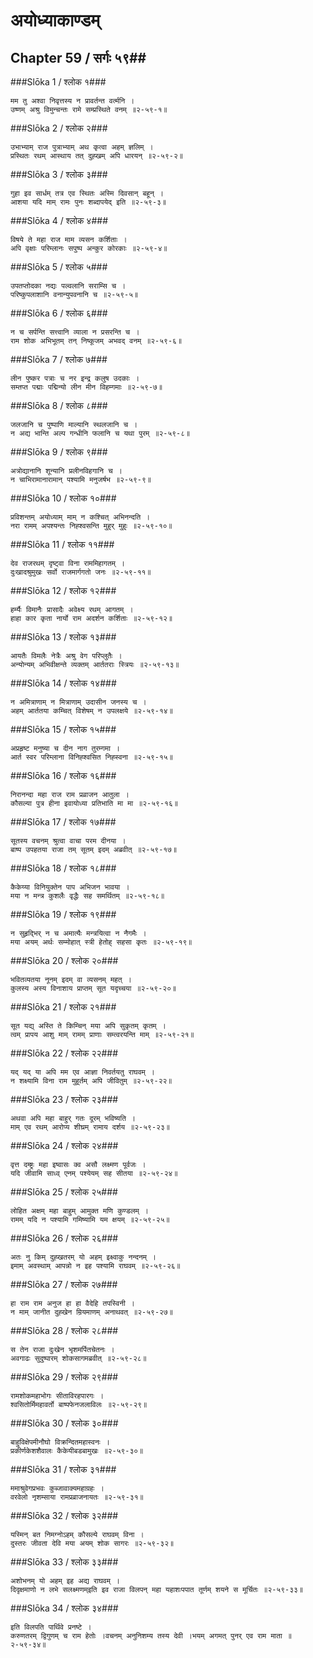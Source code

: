 अयोध्याकाण्डम्
===============================


## Chapter 59  / सर्गः ५९##


###Slōka 1 / श्लोक १###


    मम तु अश्वा निवृत्तस्य न प्रावर्तन्त वर्त्मनि ।
    उष्णम् अश्रु विमुन्चन्तः रामे सम्प्रस्थिते वनम् ॥२-५९-१॥


###Slōka 2 / श्लोक २###


    उभाभ्याम् राज पुत्राभ्याम् अथ कृत्वा अहम् ज्ञलिम् ।
    प्रस्थितः रथम् आस्थाय तत् दुह्खम् अपि धारयन् ॥२-५९-२॥


###Slōka 3 / श्लोक ३###


    गुहा इव सार्धम् तत्र एव स्थितः अस्मि दिवसान् बहून् ।
    आशया यदि माम् रामः पुनः शब्दापयेद् इति ॥२-५९-३॥


###Slōka 4 / श्लोक ४###


    विषये ते महा राज माम व्यसन कर्शिताः ।
    अपि वृक्षाः परिम्लानः सपुष्प अन्कुर कोरकाः ॥२-५९-४॥


###Slōka 5 / श्लोक ५###


    उपतप्तोदका नद्यः पल्वलानि सराम्सि च ।
    परिष्कुपलाशानि वनान्युपवनानि च ॥२-५९-५॥


###Slōka 6 / श्लोक ६###


    न च सर्पन्ति सत्त्वानि व्याला न प्रसरन्ति च ।
    राम शोक अभिभूतम् तन् निष्कूजम् अभवद् वनम् ॥२-५९-६॥


###Slōka 7 / श्लोक ७###


    लीन पुष्कर पत्राः च नर इन्द्र कलुष उदकाः ।
    सम्तप्त पद्माः पद्मिन्यो लीन मीन विहम्गमाः ॥२-५९-७॥


###Slōka 8 / श्लोक ८###


    जलजानि च पुष्पाणि माल्यानि स्थलजानि च ।
    न अद्य भान्ति अल्प गन्धीनि फलानि च यथा पुरम् ॥२-५९-८॥


###Slōka 9 / श्लोक ९###


    अत्रोद्यानानि शून्यानि प्रलीनविहगानि च ।
    न चाभिरामानारामान् पश्यामि मनुजर्षभ ॥२-५९-९॥


###Slōka 10 / श्लोक १०###


    प्रविशन्तम् अयोध्याम् माम् न कश्चित् अभिनन्दति ।
    नरा रामम् अपश्यन्तः निह्श्वसन्ति मुहुर् मुहुः ॥२-५९-१०॥


###Slōka 11 / श्लोक ११###


    देव राजरथम् दृष्ट्वा विना राममिहागतम् ।
    दुःखादश्रुमुखः सर्वो राजमार्गगतो जनः ॥२-५९-११॥


###Slōka 12 / श्लोक १२###


    हर्म्यैः विमानैः प्रासादैः अवेक्ष्य रथम् आगतम् ।
    हाहा कार कृता नार्यो राम अदर्शन कर्शिताः ॥२-५९-१२॥


###Slōka 13 / श्लोक १३###


    आयतैः विमलैः नेत्रैः अश्रु वेग परिप्लुतैः ।
    अन्योन्यम् अभिवीक्षन्ते व्यक्तम् आर्ततराः स्त्रियः ॥२-५९-१३॥


###Slōka 14 / श्लोक १४###


    न अमित्राणाम् न मित्राणाम् उदासीन जनस्य च ।
    अहम् आर्ततया कम्चित् विशेषम् न उपलक्षये ॥२-५९-१४॥


###Slōka 15 / श्लोक १५###


    अप्रहृष्ट मनुष्या च दीन नाग तुरम्गमा ।
    आर्त स्वर परिम्लाना विनिह्श्वसित निह्स्वना ॥२-५९-१५॥


###Slōka 16 / श्लोक १६###


    निरानन्दा महा राज राम प्रव्राजन आतुला ।
    कौसल्या पुत्र हीना इवायोध्या प्रतिभाति मा मा ॥२-५९-१६॥


###Slōka 17 / श्लोक १७###


    सूतस्य वचनम् श्रुत्वा वाचा परम दीनया ।
    बाष्प उपहतया राजा तम् सूतम् इदम् अब्रवीत् ॥२-५९-१७॥


###Slōka 18 / श्लोक १८###


    कैकेय्या विनियुक्तेन पाप अभिजन भावया ।
    मया न मन्त्र कुशलैः वृद्धैः सह समर्थितम् ॥२-५९-१८॥


###Slōka 19 / श्लोक १९###


    न सुहृद्भिर् न च अमात्यैः मन्त्रयित्वा न नैगमैः ।
    मया अयम् अर्थः सम्मोहात् स्त्री हेतोह् सहसा कृतः ॥२-५९-१९॥


###Slōka 20 / श्लोक २०###


    भवितव्यतया नूनम् इदम् वा व्यसनम् महत् ।
    कुलस्य अस्य विनाशाय प्राप्तम् सूत यदृच्चया ॥२-५९-२०॥


###Slōka 21 / श्लोक २१###


    सूत यद्य् अस्ति ते किम्चिन् मया अपि सुकृतम् कृतम् ।
    त्वम् प्रापय आशु माम् रामम् प्राणाः सम्त्वरयन्ति माम् ॥२-५९-२१॥


###Slōka 22 / श्लोक २२###


    यद् यद् या अपि मम एव आज्ञा निवर्तयतु राघवम् ।
    न शक्ष्यामि विना राम मुहूर्तम् अपि जीवितुम् ॥२-५९-२२॥


###Slōka 23 / श्लोक २३###


    अथवा अपि महा बाहुर् गतः दूरम् भविष्यति ।
    माम् एव रथम् आरोप्य शीघ्रम् रामाय दर्शय ॥२-५९-२३॥


###Slōka 24 / श्लोक २४###


    वृत्त दम्ष्ट्रः महा इष्वासः क्व असौ लक्ष्मण पूर्वजः ।
    यदि जीवामि साध्व् एनम् पश्येयम् सह सीतया ॥२-५९-२४॥


###Slōka 25 / श्लोक २५###


    लोहित अक्षम् महा बाहुम् आमुक्त मणि कुण्डलम् ।
    रामम् यदि न पश्यामि गमिष्यामि यम क्षयम् ॥२-५९-२५॥


###Slōka 26 / श्लोक २६###


    अतः नु किम् दुह्खतरम् यो अहम् इक्ष्वाकु नन्दनम् ।
    इमाम् अवस्थाम् आपन्नो न इह पश्यामि राघवम् ॥२-५९-२६॥


###Slōka 27 / श्लोक २७###


    हा राम राम अनुज हा हा वैदेहि तपस्विनी ।
    न माम् जानीत दुह्खेन म्रियमाणम् अनाथवत् ॥२-५९-२७॥


###Slōka 28 / श्लोक २८###


    स तेन राजा दुःखेन भृशमर्पितचेतनः ।
    अवगाढः सुदुष्पारम् शोकसागमब्रवीत् ॥२-५९-२८॥


###Slōka 29 / श्लोक २९###


    रामशोकमहाभोगः सीताविरहपारगः ।
    श्वसितोर्मिमहावर्तो बाष्पफेनजलाविलः ॥२-५९-२९॥


###Slōka 30 / श्लोक ३०###


    बाहुविक्षेपमीनौघो विक्रन्दितमहास्वनः ।
    प्रकीर्णकेशशैवालः कैकेयीबडबामुखः ॥२-५९-३०॥


###Slōka 31 / श्लोक ३१###


    ममाश्रुवेगप्रभवः कुब्जावाक्यमहाग्रहः ।
    वरवेलो नृशम्साया रामप्रव्राजनायतः ॥२-५९-३१॥


###Slōka 32 / श्लोक ३२###


    यस्मिन् बत निमग्नोऽहम् कौसल्ये राघवम् विना ।
    दुस्तरः जीवता देवि मया अयम् शोक सागरः ॥२-५९-३२॥


###Slōka 33 / श्लोक ३३###


    अशोभनम् यो अहम् इह अद्य राघवम् ।
    दिदृक्षमाणो न लभे सलक्ष्मणम्इति इव राजा विलपन् महा यहाशःपपात तूर्णम् शयने स मूर्चितः ॥२-५९-३३॥


###Slōka 34 / श्लोक ३४###


    इति विलपति पार्थिवे प्रनष्टे ।
    करुणतरम् द्विगुणम् च राम हेतोः ।वचनम् अनुनिशम्य तस्य देवी ।भयम् अगमत् पुनर् एव राम माता ॥२-५९-३४॥



